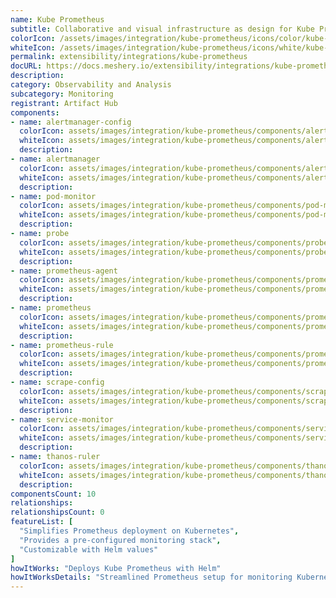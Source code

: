 ```yaml
---
name: Kube Prometheus
subtitle: Collaborative and visual infrastructure as design for Kube Prometheus
colorIcon: /assets/images/integration/kube-prometheus/icons/color/kube-prometheus-color.svg
whiteIcon: /assets/images/integration/kube-prometheus/icons/white/kube-prometheus-white.svg
permalink: extensibility/integrations/kube-prometheus
docURL: https://docs.meshery.io/extensibility/integrations/kube-prometheus
description: 
category: Observability and Analysis
subcategory: Monitoring
registrant: Artifact Hub
components: 
- name: alertmanager-config
  colorIcon: assets/images/integration/kube-prometheus/components/alertmanager-config/icons/color/alertmanager-config-color.svg
  whiteIcon: assets/images/integration/kube-prometheus/components/alertmanager-config/icons/white/alertmanager-config-white.svg
  description: 
- name: alertmanager
  colorIcon: assets/images/integration/kube-prometheus/components/alertmanager/icons/color/alertmanager-color.svg
  whiteIcon: assets/images/integration/kube-prometheus/components/alertmanager/icons/white/alertmanager-white.svg
  description: 
- name: pod-monitor
  colorIcon: assets/images/integration/kube-prometheus/components/pod-monitor/icons/color/pod-monitor-color.svg
  whiteIcon: assets/images/integration/kube-prometheus/components/pod-monitor/icons/white/pod-monitor-white.svg
  description: 
- name: probe
  colorIcon: assets/images/integration/kube-prometheus/components/probe/icons/color/probe-color.svg
  whiteIcon: assets/images/integration/kube-prometheus/components/probe/icons/white/probe-white.svg
  description: 
- name: prometheus-agent
  colorIcon: assets/images/integration/kube-prometheus/components/prometheus-agent/icons/color/prometheus-agent-color.svg
  whiteIcon: assets/images/integration/kube-prometheus/components/prometheus-agent/icons/white/prometheus-agent-white.svg
  description: 
- name: prometheus
  colorIcon: assets/images/integration/kube-prometheus/components/prometheus/icons/color/prometheus-color.svg
  whiteIcon: assets/images/integration/kube-prometheus/components/prometheus/icons/white/prometheus-white.svg
  description: 
- name: prometheus-rule
  colorIcon: assets/images/integration/kube-prometheus/components/prometheus-rule/icons/color/prometheus-rule-color.svg
  whiteIcon: assets/images/integration/kube-prometheus/components/prometheus-rule/icons/white/prometheus-rule-white.svg
  description: 
- name: scrape-config
  colorIcon: assets/images/integration/kube-prometheus/components/scrape-config/icons/color/scrape-config-color.svg
  whiteIcon: assets/images/integration/kube-prometheus/components/scrape-config/icons/white/scrape-config-white.svg
  description: 
- name: service-monitor
  colorIcon: assets/images/integration/kube-prometheus/components/service-monitor/icons/color/service-monitor-color.svg
  whiteIcon: assets/images/integration/kube-prometheus/components/service-monitor/icons/white/service-monitor-white.svg
  description: 
- name: thanos-ruler
  colorIcon: assets/images/integration/kube-prometheus/components/thanos-ruler/icons/color/thanos-ruler-color.svg
  whiteIcon: assets/images/integration/kube-prometheus/components/thanos-ruler/icons/white/thanos-ruler-white.svg
  description: 
componentsCount: 10
relationships: 
relationshipsCount: 0
featureList: [
  "Simplifies Prometheus deployment on Kubernetes",
  "Provides a pre-configured monitoring stack",
  "Customizable with Helm values"
]
howItWorks: "Deploys Kube Prometheus with Helm"
howItWorksDetails: "Streamlined Prometheus setup for monitoring Kubernetes"
---
```

